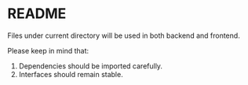 README
======

Files under current directory will be used in both backend and frontend.

Please keep in mind that:

1. Dependencies should be imported carefully.
2. Interfaces should remain stable.
